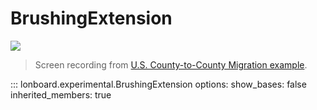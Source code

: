 # BrushingExtension

![](../../assets/arc-layer-migration-example.gif)

> Screen recording from [U.S. County-to-County Migration example](../../../examples/migration/).

::: lonboard.experimental.BrushingExtension
    options:
      show_bases: false
      inherited_members: true
